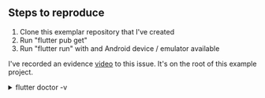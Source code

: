 ## Steps to reproduce

1. Clone this exemplar repository that I've created
2. Run "flutter pub get"
3. Run "flutter run" with and Android device / emulator available

I've recorded an evidence [video](https://raw.githubusercontent.com/marcellocamara/issues/master/Flutter2WhiteBackground/evidence.mov) to this issue. It's on the root of this example project.

<details>
<summary>flutter doctor -v</summary>
<br>
[✓] Flutter (Channel stable, 2.0.5, on macOS 11.2.3 20D91 darwin-x64, locale pt-BR)
    • Flutter version 2.0.5 at /Users/cello/development/flutter
    • Framework revision adc687823a (35 hours ago), 2021-04-16 09:40:20 -0700
    • Engine revision b09f014e96
    • Dart version 2.12.3

[✓] Android toolchain - develop for Android devices (Android SDK version 30.0.3)
    • Android SDK at /Users/cello/Library/Android/sdk
    • Platform android-30, build-tools 30.0.3
    • Java binary at: /Applications/Android Studio.app/Contents/jre/jdk/Contents/Home/bin/java
    • Java version OpenJDK Runtime Environment (build 1.8.0_242-release-1644-b3-6915495)
    • All Android licenses accepted.

[✓] Xcode - develop for iOS and macOS
    • Xcode at /Applications/Xcode.app/Contents/Developer
    • Xcode 12.4, Build version 12D4e
    • CocoaPods version 1.10.1

[✓] Chrome - develop for the web
    • Chrome at /Applications/Google Chrome.app/Contents/MacOS/Google Chrome

[✓] Android Studio (version 4.1)
    • Android Studio at /Applications/Android Studio.app/Contents
    • Flutter plugin can be installed from:
      🔨 https://plugins.jetbrains.com/plugin/9212-flutter
    • Dart plugin can be installed from:
      🔨 https://plugins.jetbrains.com/plugin/6351-dart
    • Java version OpenJDK Runtime Environment (build 1.8.0_242-release-1644-b3-6915495)

[✓] Connected device (2 available)
    • sdk gphone x86 arm (mobile) • emulator-5554 • android-x86    • Android 11 (API 30) (emulator)
    • Chrome (web)                • chrome        • web-javascript • Google Chrome 90.0.4430.72

• No issues found!
</details>
